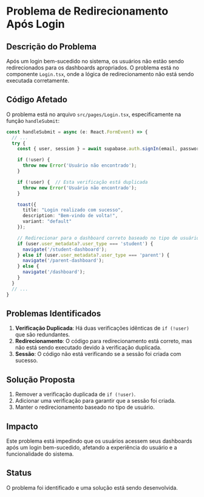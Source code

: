 # Problema de Redirecionamento Após Login

## Descrição do Problema

Após um login bem-sucedido no sistema, os usuários não estão sendo redirecionados para os dashboards apropriados. O problema está no componente `Login.tsx`, onde a lógica de redirecionamento não está sendo executada corretamente.

## Código Afetado

O problema está no arquivo `src/pages/Login.tsx`, especificamente na função `handleSubmit`:

```typescript
const handleSubmit = async (e: React.FormEvent) => {
  // ...
  try {
    const { user, session } = await supabase.auth.signIn(email, password);

    if (!user) {
      throw new Error('Usuário não encontrado');
    }

    if (!user) {  // Esta verificação está duplicada
      throw new Error('Usuário não encontrado');
    }

    toast({
      title: "Login realizado com sucesso",
      description: "Bem-vindo de volta!",
      variant: "default"
    });

    // Redirecionar para o dashboard correto baseado no tipo de usuário
    if (user.user_metadata?.user_type === 'student') {
      navigate('/student-dashboard');
    } else if (user.user_metadata?.user_type === 'parent') {
      navigate('/parent-dashboard');
    } else {
      navigate('/dashboard');
    }
  }
  // ...
}
```

## Problemas Identificados

1. **Verificação Duplicada**: Há duas verificações idênticas de `if (!user)` que são redundantes.
2. **Redirecionamento**: O código para redirecionamento está correto, mas não está sendo executado devido à verificação duplicada.
3. **Sessão**: O código não está verificando se a sessão foi criada com sucesso.

## Solução Proposta

1. Remover a verificação duplicada de `if (!user)`.
2. Adicionar uma verificação para garantir que a sessão foi criada.
3. Manter o redirecionamento baseado no tipo de usuário.

## Impacto

Este problema está impedindo que os usuários acessem seus dashboards após um login bem-sucedido, afetando a experiência do usuário e a funcionalidade do sistema.

## Status

O problema foi identificado e uma solução está sendo desenvolvida.
